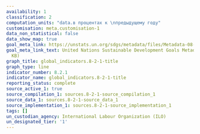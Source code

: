 ```yaml
---
availability: 1
classification: 2
computation_units: "data.в процентах к \nпредыдущему году"
customisation: meta.customisation-1
data_non_statistical: false
data_show_map: true
goal_meta_link: https://unstats.un.org/sdgs/metadata/files/Metadata-08-02-01.pdf
goal_meta_link_text: United Nations Sustainable Development Goals Metadata (PDF 384
  KB)
graph_title: global_indicators.8-2-1-title
graph_type: line
indicator_number: 8.2.1
indicator_name: global_indicators.8-2-1-title
reporting_status: complete
source_active_1: true
source_compilation_1: sources.8-2-1-source_compilation_1
source_data_1: sources.8-2-1-source_data_1
source_implementation_1: sources.8-2-1-source_implementation_1
tags: []
un_custodian_agency: International Labour Organization (ILO)
un_designated_tier: '1'
---
```

